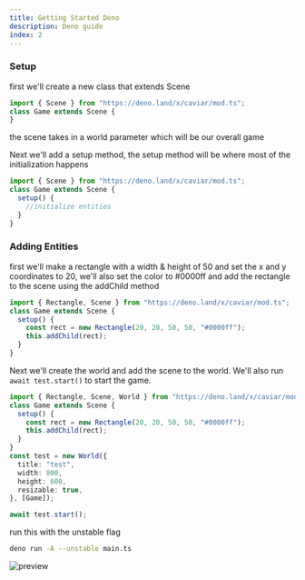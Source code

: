 ```yaml
---
title: Getting Started Deno
description: Deno guide
index: 2
---
```


### Setup

first we'll create a new class that extends Scene

```typescript
import { Scene } from "https://deno.land/x/caviar/mod.ts";
class Game extends Scene {
}
```

the scene takes in a world parameter which will be our overall game

Next we'll add a setup method, the setup method will be where most of the
initialization happens

```typescript
import { Scene } from "https://deno.land/x/caviar/mod.ts";
class Game extends Scene {
  setup() {
    //initialize entities
  }
}
```

### Adding Entities

first we'll make a rectangle with a width & height of 50 and set the x and y
coordinates to 20, we'll also set the color to #0000ff and add the rectangle to
the scene using the addChild method

```typescript
import { Rectangle, Scene } from "https://deno.land/x/caviar/mod.ts";
class Game extends Scene {
  setup() {
    const rect = new Rectangle(20, 20, 50, 50, "#0000ff");
    this.addChild(rect);
  }
}
```

Next we'll create the world and add the scene to the world. We'll also run
`await test.start()` to start the game.

```typescript
import { Rectangle, Scene, World } from "https://deno.land/x/caviar/mod.ts";
class Game extends Scene {
  setup() {
    const rect = new Rectangle(20, 20, 50, 50, "#0000ff");
    this.addChild(rect);
  }
}
const test = new World({
  title: "test",
  width: 800,
  height: 600,
  resizable: true,
}, [Game]);

await test.start();
```

run this with the unstable flag

```sh
deno run -A --unstable main.ts
```

![preview](https://i.ibb.co/RzSZfBH/Screenshot-2021-12-10-112659.png)
